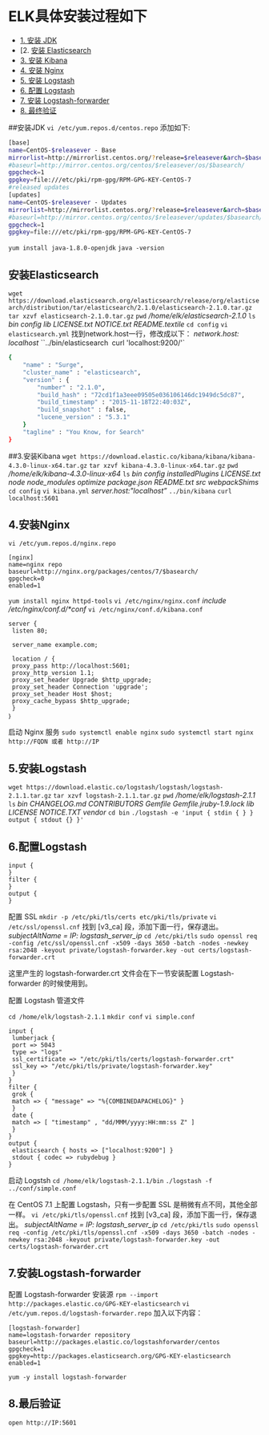 # ELK具体安装过程如下

* [1. 安装 JDK](#1.安装JDK)
* [2. [安装 Elasticsearch](#2.安装Elasticsearch)
* [3. 安装 Kibana](#3.安装Kibana)
* [4. 安装 Nginx](#4.安装Nginx)
* [5. 安装 Logstash](#5.安装Logstash)
* [6. 配置 Logstash](#6.配置Logstash)
* [7. 安装 Logstash-forwarder](#7.安装Logstash-forwarder)
* [8. 最终验证](#8.最终验证)

##安装JDK
`vi /etc/yum.repos.d/centos.repo` 添加如下:
```bash
[base]
name=CentOS-$releasever - Base
mirrorlist=http://mirrorlist.centos.org/?release=$releasever&arch=$basearch&repo=os&infra=$infra
#baseurl=http://mirror.centos.org/centos/$releasever/os/$basearch/
gpgcheck=1
gpgkey=file:///etc/pki/rpm-gpg/RPM-GPG-KEY-CentOS-7
#released updates
[updates]
name=CentOS-$releasever - Updates
mirrorlist=http://mirrorlist.centos.org/?release=$releasever&arch=$basearch&repo=updates&infra=$infra
#baseurl=http://mirror.centos.org/centos/$releasever/updates/$basearch/
gpgcheck=1
gpgkey=file:///etc/pki/rpm-gpg/RPM-GPG-KEY-CentOS-7
```
`yum install java-1.8.0-openjdk`
`java -version`

## 安装Elasticsearch
`wget https://download.elasticsearch.org/elasticsearch/release/org/elasticsearch/distribution/tar/elasticsearch/2.1.0/elasticsearch-2.1.0.tar.gz`
`tar xzvf elasticsearch-2.1.0.tar.gz`
`pwd`
_/home/elk/elasticsearch-2.1.0_
`ls`
_bin config lib LICENSE.txt NOTICE.txt README.textile_
`cd config`
`vi elasticsearch.yml`
找到network.host一行，修改成以下：
_network.host: localhost_
``../bin/elasticsearch`
`curl 'localhost:9200/'`
```bash
{
    "name" : "Surge",
    "cluster_name" : "elasticsearch",
    "version" : {
        "number" : "2.1.0",
        "build_hash" : "72cd1f1a3eee09505e036106146dc1949dc5dc87",
        "build_timestamp" : "2015-11-18T22:40:03Z",
        "build_snapshot" : false,
        "lucene_version" : "5.3.1"
    }
    "tagline" : "You Know, for Search"
}
```

##3.安装Kibana
`wget https://download.elastic.co/kibana/kibana/kibana-4.3.0-linux-x64.tar.gz`
`tar xzvf kibana-4.3.0-linux-x64.tar.gz`
`pwd`
_/home/elk/kibana-4.3.0-linux-x64_
`ls`
_bin config installedPlugins LICENSE.txt node node_modules optimize package.json README.txt src webpackShims_
`cd config`
`vi kibana.yml`
_server.host:"localhost”_
`../bin/kibana`
`curl localhost:5601`

## 4.安装Nginx
`vi /etc/yum.repos.d/nginx.repo`
```
[nginx]
name=nginx repo
baseurl=http://nginx.org/packages/centos/7/$basearch/
gpgcheck=0
enabled=1
```
`yum install nginx httpd-tools`
`vi /etc/nginx/nginx.conf`
_include /etc/nginx/conf.d/*conf_
`vi /etc/nginx/conf.d/kibana.conf`
```log
server {
 listen 80;

 server_name example.com;

 location / {
 proxy_pass http://localhost:5601;
 proxy_http_version 1.1;
 proxy_set_header Upgrade $http_upgrade;
 proxy_set_header Connection 'upgrade';
 proxy_set_header Host $host;
 proxy_cache_bypass $http_upgrade;
 }
｝
```
启动 Nginx 服务
`sudo systemctl enable nginx`
`sudo systemctl start nginx`
`http://FQDN 或者 http://IP`

## 5.安装Logstash
`wget https://download.elastic.co/logstash/logstash/logstash-2.1.1.tar.gz`
`tar xzvf logstash-2.1.1.tar.gz`
`pwd`
_/home/elk/logstash-2.1.1_
`ls`
_bin CHANGELOG.md CONTRIBUTORS Gemfile Gemfile.jruby-1.9.lock lib LICENSE NOTICE.TXT vendor_
`cd bin`
`./logstash -e 'input { stdin { } } output { stdout {} }'`

## 6.配置Logstash
```log
input {
}
filter {
}
output {
}
```

配置 SSL
`mkdir -p /etc/pki/tls/certs etc/pki/tls/private`
`vi /etc/ssl/openssl.cnf`
找到 [v3_ca] 段，添加下面一行，保存退出。
_subjectAltName = IP: logstash_server_ip_
`cd /etc/pki/tls`
`sudo openssl req -config /etc/ssl/openssl.cnf -x509 -days 3650 -batch -nodes -newkey rsa:2048 -keyout
         private/logstash-forwarder.key -out certs/logstash-forwarder.crt`

这里产生的 logstash-forwarder.crt 文件会在下一节安装配置 Logstash-forwarder 的时候使用到。

配置 Logstash 管道文件

`cd /home/elk/logstash-2.1.1`
`mkdir conf`
`vi simple.conf`
```log
input {
 lumberjack {
 port => 5043
 type => "logs"
 ssl_certificate => "/etc/pki/tls/certs/logstash-forwarder.crt"
 ssl_key => "/etc/pki/tls/private/logstash-forwarder.key"
 }
}
filter {
 grok {
 match => { "message" => "%{COMBINEDAPACHELOG}" }
 }
 date {
 match => [ "timestamp" , "dd/MMM/yyyy:HH:mm:ss Z" ]
 }
}
output {
 elasticsearch { hosts => ["localhost:9200"] }
 stdout { codec => rubydebug }
}
```
启动 Logstsh
`cd /home/elk/logstash-2.1.1/bin`
`./logstash -f ../conf/simple.conf`


在 CentOS 7.1 上配置 Logstash，只有一步配置 SSL 是稍微有点不同，其他全部一样。
`vi /etc/pki/tls/openssl.cnf`
找到 [v3_ca] 段，添加下面一行，保存退出。
_subjectAltName = IP: logstash_server_ip_
`cd /etc/pki/tls`
`sudo openssl req -config /etc/pki/tls/openssl.cnf -x509 -days 3650 -batch -nodes -newkey
         rsa:2048 -keyout private/logstash-forwarder.key -out certs/logstash-forwarder.crt`

## 7.安装Logstash-forwarder
配置 Logstash-forwarder 安装源
`rpm --import http://packages.elastic.co/GPG-KEY-elasticsearch`
`vi /etc/yum.repos.d/logstash-forwarder.repo`
加入以下内容：
```log
[logstash-forwarder]
name=logstash-forwarder repository
baseurl=http://packages.elastic.co/logstashforwarder/centos
gpgcheck=1
gpgkey=http://packages.elasticsearch.org/GPG-KEY-elasticsearch
enabled=1
```
`yum -y install logstash-forwarder`

## 8.最后验证
`open http://IP:5601`




